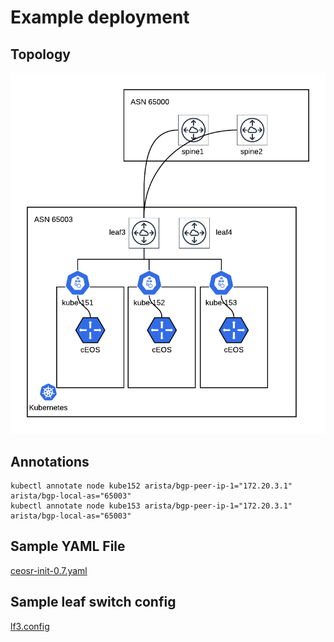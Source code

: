 # Example deployment
## Topology
![diagram](diagram.png)

## Annotations

    kubectl annotate node kube152 arista/bgp-peer-ip-1="172.20.3.1" arista/bgp-local-as="65003"
    kubectl annotate node kube153 arista/bgp-peer-ip-1="172.20.3.1" arista/bgp-local-as="65003"

## Sample YAML File
[ceosr-init-0.7.yaml](ceosr-init-0.7.yaml)

## Sample leaf switch config
[lf3.config](lf3.config)
